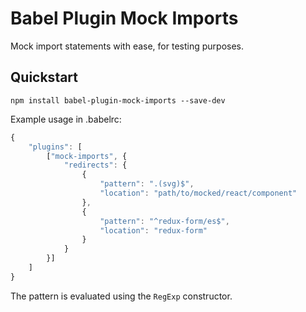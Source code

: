 # Babel Plugin Mock Imports

Mock import statements with ease, for testing purposes.

## Quickstart

```
npm install babel-plugin-mock-imports --save-dev
```

Example usage in .babelrc:
```js
{
	"plugins": [
		["mock-imports", {
			"redirects": {
				{
					"pattern": ".(svg)$",
					"location": "path/to/mocked/react/component"
				},
				{
					"pattern": "^redux-form/es$",
					"location": "redux-form"
				}
			}
		}]
	]
}
```

The pattern is evaluated using the `RegExp` constructor.
